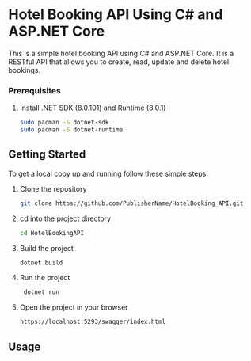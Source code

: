 # Hotel Booking API Using C# and ASP.NET Core
This is a simple hotel booking API using C# and ASP.NET Core. It is a RESTful API that allows you to create, read, update and delete hotel bookings.

### Prerequisites

1. Install .NET SDK (8.0.101) and Runtime (8.0.1)

    ```sh
    sudo pacman -S dotnet-sdk
    sudo pacman -S dotnet-runtime
    ```
    
## Getting Started
To get a local copy up and running follow these simple steps.

1. Clone the repository
   ```sh
   git clone https://github.com/PublisherName/HotelBooking_API.git
    ```
2. cd into the project directory
   ```sh
   cd HotelBookingAPI
   ```
3. Build the project
   ```sh
   dotnet build
   ```
4. Run the project
   ```sh
    dotnet run
    ```
5. Open the project in your browser
    ```sh
    https://localhost:5293/swagger/index.html
    ```

## Usage
